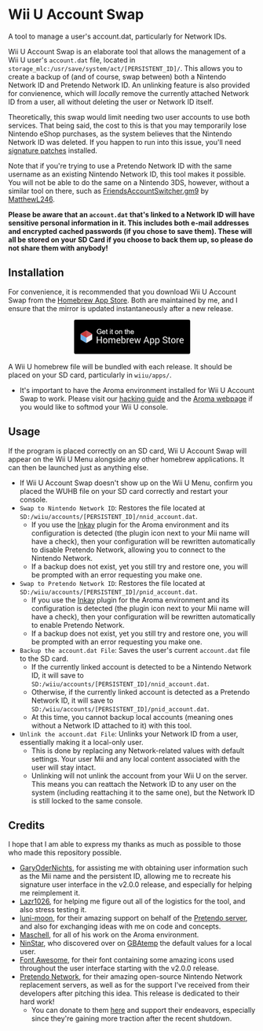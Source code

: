 # Wii U Account Swap

A tool to manage a user's account.dat, particularly for Network IDs.

Wii U Account Swap is an elaborate tool that allows the management of a Wii U user's `account.dat` file, located in `storage_mlc:/usr/save/system/act/[PERSISTENT_ID]/`. This allows you to create a backup of (and of course, swap between) both a Nintendo Network ID and Pretendo Network ID. An unlinking feature is also provided for convienence, which will *locally* remove the currently attached Network ID from a user, all without deleting the user or Network ID itself.

Theoretically, this swap would limit needing two user accounts to use both services. That being said, the cost to this is that you may temporarily lose Nintendo eShop purchases, as the system believes that the Nintendo Network ID was deleted. If you happen to run into this issue, you'll need [signature patches](https://github.com/marco-calautti/SigpatchesModuleWiiU) installed.

Note that if you're trying to use a Pretendo Network ID with the same username as an existing Nintendo Network ID, this tool makes it possible. You will not be able to do the same on a Nintendo 3DS, however, without a similar tool on there, such as [FriendsAccountSwitcher.gm9](https://github.com/MatthewL246/pretendo-docker/blob/main/console-files/FriendsAccountSwitcher.gm9) by [MatthewL246](https://github.com/MatthewL246).

**Please be aware that an `account.dat` that's linked to a Network ID will have sensitive personal information in it. This includes both e-mail addresses and encrypted cached passwords (if you chose to save them). These will all be stored on your SD Card if you choose to back them up, so please do not share them with anybody!**

## Installation
For convenience, it is recommended that you download Wii U Account Swap from the [Homebrew App Store](https://hb-app.store/wiiu/Wii-U-Account-Swap). Both are maintained by me, and I ensure that the mirror is updated instantaneously after a new release.

<p align="center">
  <a href="https://hb-app.store/wiiu/Wii-U-Account-Swap">
    <img src="appstore.png" alt="Get it on the Homebrew App Store!">
  </a>
</p>

A Wii U homebrew file will be bundled with each release. It should be placed on your SD card, particularly in `wiiu/apps/`.
* It's important to have the Aroma environment installed for Wii U Account Swap to work. Please visit our [hacking guide](https://wiiu.hacks.guide/) and the [Aroma webpage](https://aroma.foryour.cafe/) if you would like to softmod your Wii U console.

## Usage
If the program is placed correctly on an SD card, Wii U Account Swap will appear on the Wii U Menu alongside any other homebrew applications. It can then be launched just as anything else.
* If Wii U Account Swap doesn't show up on the Wii U Menu, confirm you placed the WUHB file on your SD card correctly and restart your console.
* `Swap to Nintendo Network ID`: Restores the file located at `SD:/wiiu/accounts/[PERSISTENT_ID]/nnid_account.dat`.
    * If you use the [Inkay](https://github.com/PretendoNetwork/Inkay) plugin for the Aroma environment and its configuration is detected (the plugin icon next to your Mii name will have a check), then your configuration will be rewritten automatically to disable Pretendo Network, allowing you to connect to the Nintendo Network.
    * If a backup does not exist, yet you still try and restore one, you will be prompted with an error requesting you make one.
* `Swap to Pretendo Network ID`: Restores the file located at `SD:/wiiu/accounts/[PERSISTENT_ID]/pnid_account.dat`.
    * If you use the [Inkay](https://github.com/PretendoNetwork/Inkay) plugin for the Aroma environment and its configuration is detected (the plugin icon next to your Mii name will have a check), then your configuration will be rewritten automatically to enable Pretendo Network.
    * If a backup does not exist, yet you still try and restore one, you will be prompted with an error requesting you make one.
* `Backup the account.dat File`: Saves the user's current `account.dat` file to the SD card.
    * If the currently linked account is detected to be a Nintendo Network ID, it will save to `SD:/wiiu/accounts/[PERSISTENT_ID]/nnid_account.dat`.
    * Otherwise, if the currently linked account is detected as a Pretendo Network ID, it will save to `SD:/wiiu/accounts/[PERSISTENT_ID]/pnid_account.dat`.
    * At this time, you cannot backup local accounts (meaning ones without a Network ID attached to it) with this tool.
* `Unlink the account.dat File`: Unlinks your Network ID from a user, essentially making it a local-only user.
    * This is done by replacing any Network-related values with default settings. Your user Mii and any local content associated with the user will stay intact.
    * Unlinking will not unlink the account from your Wii U on the server. This means you can reattach the Network ID to any user on the system (including reattaching it to the same one), but the Network ID is still locked to the same console.

## Credits
I hope that I am able to express my thanks as much as possible to those who made this repository possible.
* [GaryOderNichts](https://github.com/GaryOderNichts), for assisting me with obtaining user information such as the Mii name and the persistent ID, allowing me to recreate his signature user interface in the v2.0.0 release, and especially for helping me reimplement it.
* [Lazr1026](https://github.com/Lazr1026), for helping me figure out all of the logistics for the tool, and also stress testing it.
* [luni-moon](https://github.com/luni-moon), for their amazing support on behalf of the [Pretendo server](https://invite.gg/pretendo), and also for exchanging ideas with me on code and concepts.
* [Maschell](https://github.com/Maschell), for all of his work on the Aroma environment.
* [NinStar](https://github.com/ninstar), who discovered over on [GBAtemp](https://gbatemp.net/threads/deleting-wii-u-user-without-nid-password.493387/page-5) the default values for a local user.
* [Font Awesome](https://fontawesome.com/), for their font containing some amazing icons used throughout the user interface starting with the v2.0.0 release.
* [Pretendo Network](https://github.com/PretendoNetwork/), for their amazing open-source Nintendo Network replacement servers, as well as for the support I've received from their developers after pitching this idea. This release is dedicated to their hard work!
    * You can donate to them [here](https://pretendo.network/account/upgrade) and support their endeavors, especially since they're gaining more traction after the recent shutdown.